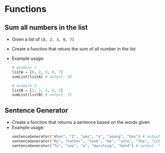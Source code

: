# Functions

## Sum all numbers in the list
- Given a list of `[8, 2, 3, 0, 7]`
- Create a function that retuns the sum of all number in the list
- Example usage:

  ```py
  # example 1
  listA = [8, 2, 3, 0, 7]
  sumList(listA) # output: 20

  # example 2
  listB = [1, 2, 3, 4, 5]
  sumList(listB) # output: 15
  ```

## Sentence Generator
- Create a function that returns a sentence based on the words given
- Example usage:
  ```py
  sentenceGenerator("When", "I", "was", "a", "young", "boy") # output: "When I was a young boy"
  sentenceGenerator("My", "Father", "took", "me", "into", "the", "city") # output: "My Father took me into the city"
  sentenceGenerator("To", "see", "a", "marching", "band") # output: "To see a marching band"
  ```
